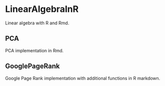 # LinearAlgebraInR
Linear algebra with R and Rmd.

## PCA
PCA implementation in Rmd.

## GooglePageRank
Google Page Rank implementation with additional functions in R markdown.
